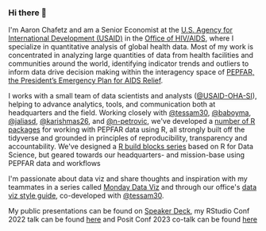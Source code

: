 ### Hi there 👋

I'm Aaron Chafetz and am a Senior Economist at the [U.S. Agency for International Development (USAID)](https://usaid.gov/) in the [Office of HIV/AIDS](https://www.usaid.gov/global-health/health-areas/hiv-and-aids), where I specialize in quantitative analysis of global health data. Most of my work is concentrated in analyzing large quantities of data from health facilities and communities around the world, identifying indicator trends and outliers to inform data drive decision making within the interagency space of [PEPFAR, the President’s Emergency Plan for AIDS Relief](https://www.state.gov/pepfar/). 

I works with a small team of data scientists and analysts ([@USAID-OHA-SI](https://github.com/USAID-OHA-SI)), helping to advance analytics, tools, and communication both at headquarters and the field. Working closely with [@tessam30](https://github.com/tessam30), [@baboyma](https://github.com/baboyma), [@jaliasd](https://github.com/jaliasd), [@karishmas26](https://github.com/karishmas26), and [@n-petrovic](https://github.com/n-petrovic), we've developed a [number of R packages](https://usaid-oha-si.github.io/tools/) for working with PEPFAR data using R, all strongly built off the tidyverse and grounded in principles of reproducibility, transparency and accountability. We've designed a [R build blocks series](https://usaid-oha-si.github.io/learn/categories/#rbbs) based on R for Data Science, but geared towards our headquarters- and mission-base using PEPFAR data and workflows

I'm passionate about data viz and share thoughts and inspiration with my teammates in a series called [Monday Data Viz](https://usaid-oha-si.github.io/learn/tags/#Monday%20data%20viz) and through our office's [data viz style guide](https://issuu.com/achafetz/docs/oha_styleguide), co-developed with [@tessam30](https://github.com/tessam30).

My public presentations can be found on [Speaker Deck](https://speakerdeck.com/achafetz), my RStudio Conf 2022 talk can be found [here](https://www.rstudio.com/conference/2022/talks/leveraging-r-based-ecosystem/) and Posit Conf 2023 co-talk can be found [here](https://youtu.be/-0pPBAiJaYk?si=1iuhxThZCnZadOQn)
 
